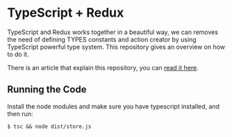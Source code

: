 # TypeScript + Redux

TypeScript and Redux works together in a beautiful way, we can removes
the need of defining TYPES constants and action creator by using TypeScript
powerful type system. This repository gives an overview on how to do it.

There is an article that explain this repository, you can [read it here](https://medium.com/@adityapurwa/writing-better-reduxs-code-with-typescript-b7a3c1209bca).

## Running the Code

Install the node modules and make sure you have typescript installed, and then run:

```
$ tsc && node dist/store.js
```
